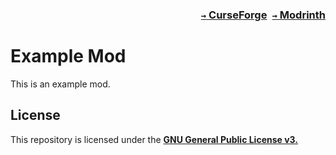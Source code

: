 ### <p align=right>[`→` CurseForge](https://www.curseforge.com/minecraft/mc-mods/modid)&ensp;[`→` Modrinth](https://modrinth.com/mod/fabric-api)</p>

# Example Mod

This is an example mod.

## License

This repository is licensed under the **[GNU General Public License v3.](LICENSE)**
